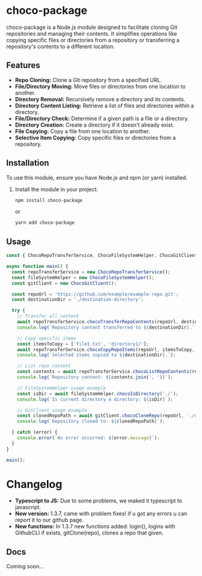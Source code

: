 # choco-package

choco-package is a Node.js module designed to facilitate cloning Git repositories and managing their contents. It simplifies operations like copying specific files or directories from a repository or transferring a repository's contents to a different location.

## Features

* **Repo Cloning:** Clone a Git repository from a specified URL.
* **File/Directory Moving:** Move files or directories from one location to another.
* **Directory Removal:** Recursively remove a directory and its contents.
* **Directory Content Listing:** Retrieve a list of files and directories within a directory.
* **File/Directory Check:** Determine if a given path is a file or a directory.
* **Directory Creation:** Create a directory if it doesn't already exist.
* **File Copying:** Copy a file from one location to another.
* **Selective Item Copying:** Copy specific files or directories from a repository.

## Installation

To use this module, ensure you have Node.js and npm (or yarn) installed.

1.  Install the module in your project:

    ```bash
    npm install choco-package
    ```

    or

    ```bash
    yarn add choco-package
    ```

## Usage

```javascript
const { ChocoRepoTransferService, ChocoFileSystemHelper, ChocoGitClient } = require('choco-package');

async function main() {
  const repoTransferService = new ChocoRepoTransferService();
  const fileSystemHelper = new ChocoFileSystemHelper();
  const gitClient = new ChocoGitClient();

  const repoUrl = 'https://github.com/example/example-repo.git';
  const destinationDir = './destination-directory';

  try {
    // Transfer all content
    await repoTransferService.chocoTransferRepoContents(repoUrl, destinationDir);
    console.log(`Repository content transferred to ${destinationDir}.`);

    // Copy specific items
    const itemsToCopy = ['file1.txt', 'directory1/'];
    await repoTransferService.chocoCopyRepoItems(repoUrl, itemsToCopy, destinationDir);
    console.log(`Selected items copied to ${destinationDir}.`);

    // List repo content
    const contents = await repoTransferService.chocoListRepoContents(repoUrl);
    console.log(`Repository content: ${contents.join(', ')}`);

    // FileSystemHelper usage example
    const isDir = await fileSystemHelper.chocoIsDirectory('./');
    console.log(`Is current directory a directory: ${isDir}`);

    // GitClient usage example
    const clonedRepoPath = await gitClient.chocoCloneRepo(repoUrl, './cloned-repo');
    console.log(`Repository cloned to: ${clonedRepoPath}`);

  } catch (error) {
    console.error(`An error occurred: ${error.message}`);
  }
}

main();
```

# Changelog
* **Typescript to JS:** Due to some problems, we maked it typescript to javascript.
* **New version:** 1.3.7, came with problem fixes! if u got any errors u can report it to our github page.
* **New functions:** In 1.3.7 new functions added: login(), logins with GithubCLI if exists, gitClone(repo), clones a repo that given.


## Docs
Coming soon...
